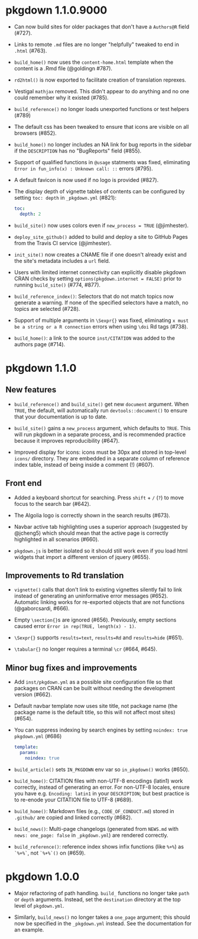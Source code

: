 # pkgdown 1.1.0.9000

* Can now build sites for older packages that don't have a `Authors@R` field 
  (#727).

* Links to remote `.md` files are no longer "helpfully" tweaked to end in 
  `.html` (#763).

* `build_home()` now uses the `content-home.html` template when the content is a .Rmd file (@goldingn #787).

* `rd2html()` is now exported to facilitate creation of translation reprexes.

* Vestigal `mathjax` removed. This didn't appear to do anything and no one
  could remember why it existed (#785).

* `build_reference()` no longer loads unexported functions or test helpers 
  (#789)

* The default css has been tweaked to ensure that icons are visible on all
  browsers (#852).

* `build_home()` no longer includes an NA link for bug reports in the
  sidebar if the `DESCRIPTION` has no "BugReports" field (#855).

* Support of qualified functions in `@usage` statments was fixed, eliminating `Error in fun_info(x) : Unknown call: ::` errors (#795).

* A default favicon is now used if no logo is provided (#827).

* The display depth of vignette tables of contents can be configured by setting `toc: depth` in `_pkgdown.yml` (#821):

  ```yaml
  toc:
    depth: 2
  ```

* `build_site()` now uses colors even if `new_process = TRUE` (@jimhester).

* `deploy_site_github()` added to build and deploy a site to GitHub Pages from the
  Travis CI service (@jimhester).

* `init_site()` now creates a CNAME file if one doesn't already exist and the
  site's metadata includes a `url` field.

* Users with limited internet connectivity can explicitly disable pkgdown CRAN checks
  by setting `options(pkgdown.internet = FALSE)` prior to running `build_site()` (#774, #877).
  
* `build_reference_index()`: Selectors that do not match topics now generate a warning.
  If none of the specified selectors have a match, no topics are selected (#728).
  
* Support of multiple arguments in `\Sexpr{}` was fixed, eliminating `x must be a
  string or a R connection` errors when using `\doi` Rd tags (#738).

* `build_home()`: a link to the source `inst/CITATION` was added to the authors page (#714).

# pkgdown 1.1.0

## New features

* `build_reference()` and `build_site()` get new `document` argument. When 
  `TRUE`, the default, will automatically run `devtools::document()` to 
  ensure that your documentation is up to date.

* `build_site()` gains a `new_process` argument, which defaults to `TRUE`.
  This will run pkgdown in a separate process, and is recommended practice
  because it improves reproducibility (#647).

* Improved display for icons: icons must be 30px and stored in top-level 
  `icons/` directory. They are embedded in a separate column of reference 
  index table, instead of being inside a comment (!) (#607).
  
## Front end

* Added a keyboard shortcut for searching. Press `shift` + `/` (`?`) to move 
  focus to the search bar (#642). 
  
* The Algolia logo is correctly shown in the search results (#673).
 
* Navbar active tab highlighting uses a superior approach (suggested by 
  @jcheng5) which should mean that the active page is correctly highlighted
  in all scenarios (#660).

* `pkgdown.js` is better isolated so it should still work even if you 
  load html widgets that import a different version of jquery (#655).

## Improvements to Rd translation

* `vignette()` calls that don't link to existing vignettes silently fail 
  to link instead of generating an uninformative error messages (#652). 
  Automatic linking works for re-exported objects that are not functions 
  (@gaborcsardi, #666).

* Empty `\section{}`s are ignored (#656). Previously, empty sections caused 
  error `Error in rep(TRUE, length(x) - 1)`.

* `\Sexpr{}` supports `results=text`, `results=Rd` and `results=hide` (#651).

* `\tabular{}` no longer requires a terminal `\cr` (#664, #645).

## Minor bug fixes and improvements

* Add `inst/pkgdown.yml` as a possible site configuration file so that packages 
  on CRAN can be built without needing the development version (#662).

* Default navbar template now uses site title, not package name (the package 
  name is the default title, so this will not affect most sites) (#654).

* You can suppress indexing by search engines by setting `noindex: true` 
  `pkgdown.yml` (#686)
  
    ```yaml
    template:
      params:
        noindex: true
    ```

* `build_article()` sets `IN_PKGDOWN` env var so `in_pkgdown()` works 
  (#650).

* `build_home()`: CITATION files with non-UTF-8 encodings (latin1) work
  correctly, instead of generating an error. For non-UTF-8 locales, ensure you 
  have e.g. `Encoding: latin1` in your `DESCRIPTION`; but best practice is to 
  re-enode your CITATION file to UTF-8 (#689).

* `build_home()`: Markdown files (e.g., `CODE_OF_CONDUCT.md`) stored in 
  `.github/` are copied and linked correctly (#682).

* `build_news()`: Multi-page changelogs (generated from `NEWS.md` with
  `news: one_page: false` in `_pkgdown.yml`) are rendered correctly.

* `build_reference()`: reference index shows infix functions (like `%+%`) as 
  `` `%+%` ``, not `` `%+%`() `` on  (#659).

# pkgdown 1.0.0

* Major refactoring of path handling. `build_` functions no longer take
  `path` or `depth` arguments. Instead, set the `destination` directory 
  at the top level of `pkgdown.yml`.

* Similarly, `build_news()` no longer takes a `one_page` argument;
  this should now be specified in the `_pkgdown.yml` instead. See the 
  documentation for an example.
